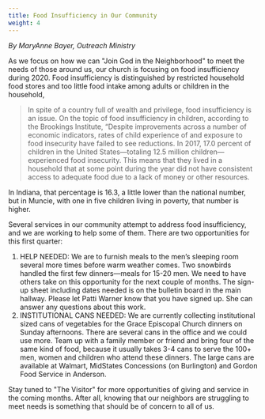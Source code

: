 ```yaml
---
title: Food Insufficiency in Our Community
weight: 4
---
```


*By MaryAnne Bayer, Outreach Ministry*  
 
As we focus on how we can "Join God in the Neighborhood" to meet the needs of those around us, our church is focusing on food insufficiency during 2020.  Food insufficiency is distinguished by restricted household food stores and too little food intake among adults or children in the household,
 
>In spite of a country full of wealth and privilege, food insufficiency is an issue.  On the topic of food insufficiency in children, according to the Brookings Institute, “Despite improvements across a number of economic indicators, rates of child experience of and exposure to food insecurity have failed to see reductions. In 2017, 17.0 percent of children in the United States—totaling 12.5 million children—experienced food insecurity. This means that they lived in a household that at some point during the year did not have consistent access to adequate food due to a lack of money or other resources.  
 
In Indiana, that percentage is 16.3, a little lower than the national number, but in Muncie, with one in five children living in poverty, that number is higher.  
 
Several services in our community attempt to address food insufficiency, and we are working to help some of them.  There are two opportunities for this first quarter: 
 
1. HELP NEEDED:  We are to furnish meals to the men’s sleeping room several more times before warm weather comes.  Two snowbirds handled the first few dinners—meals for 15-20 men.  We need to have others take on this opportunity for the next couple of months.  The sign-up sheet including dates needed is on the bulletin board in the main hallway.  Please let Patti Warner know that you have signed up.  She can answer any questions about this work.
2. INSTITUTIONAL CANS NEEDED:  We are currently collecting institutional sized cans of vegetables for the Grace Episcopal Church dinners on Sunday afternoons.  There are several cans in the office and we could use more. Team up with a family member or friend and bring four of the same kind of food, because it usually takes 3-4 cans to serve the 100+ men, women and children who attend these dinners.  The large cans are available at Walmart, MidStates Concessions (on Burlington) and Gordon Food Service in Anderson. 
 
Stay tuned to "The Visitor" for more opportunities of giving and service in the coming months.  After all, knowing that our neighbors are struggling to meet needs is something that should be of concern to all of us.